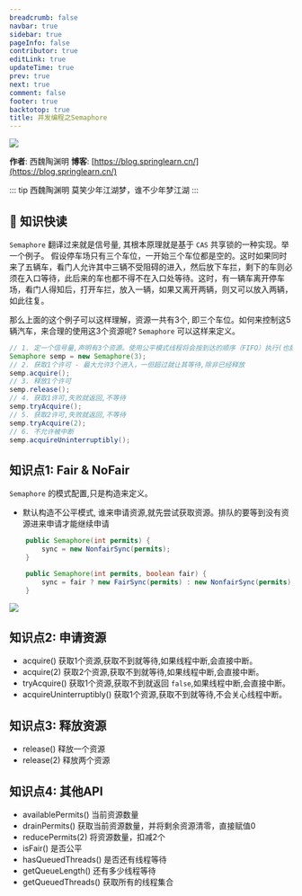 ```yaml
---
breadcrumb: false
navbar: true
sidebar: true
pageInfo: false
contributor: true
editLink: true
updateTime: true
prev: true
next: true
comment: false
footer: true
backtotop: true
title: 并发编程之Semaphore
---
```



![](https://img.springlearn.cn/learn_c87a079fcea0d7893b03d4d57478bca7.png)

**作者**: 西魏陶渊明
**博客**: [https://blog.springlearn.cn/](https://blog.springlearn.cn/)

::: tip 西魏陶渊明
莫笑少年江湖梦，谁不少年梦江湖
:::

## 🚀 知识快读

`Semaphore` 翻译过来就是信号量, 其根本原理就是基于 `CAS` 共享锁的一种实现。举一个例子。
假设停车场只有三个车位，一开始三个车位都是空的。这时如果同时来了五辆车，看门人允许其中三辆不受阻碍的进入，然后放下车拦，剩下的车则必须在入口等待，此后来的车也都不得不在入口处等待。这时，有一辆车离开停车场，看门人得知后，打开车拦，放入一辆，如果又离开两辆，则又可以放入两辆，如此往复。

那么上面的这个例子可以这样理解，资源一共有3个, 即三个车位。如何来控制这5辆汽车，来合理的使用这3个资源呢?
`Semaphore` 可以这样来定义。

```java
// 1. 定一个信号量,声明有3个资源。使用公平模式线程将会按到达的顺序（FIFO）执行(也就是等待时间最长的先执行),如果是非公平，则可以后请求的有可能排在队列的头部。
Semaphore semp = new Semaphore(3);
// 2. 获取1个许可 - 最大允许3个进入，一但超过就让其等待,除非已经释放
semp.acquire();  
// 3. 释放1个许可 
semp.release(); 
// 4. 获取1许可,失败就返回,不等待
semp.tryAcquire();  
// 5. 获取2许可,失败就返回,不等待
semp.tryAcquire(2);  
// 6. 不允许被中断
semp.acquireUninterruptibly();
```

## 知识点1: Fair & NoFair

`Semaphore` 的模式配置,只是构造来定义。

- 默认构造不公平模式, 谁来申请资源,就先尝试获取资源。排队的要等到没有资源进来申请才能继续申请

```java
    public Semaphore(int permits) {
        sync = new NonfairSync(permits);
    }

    public Semaphore(int permits, boolean fair) {
        sync = fair ? new FairSync(permits) : new NonfairSync(permits);
    }
```

![](https://img.springlearn.cn/blog/learn_1640531082000.png)

## 知识点2: 申请资源

- acquire() 获取1个资源,获取不到就等待,如果线程中断,会直接中断。
- acquire(2) 获取2个资源,获取不到就等待,如果线程中断,会直接中断。
- tryAcquire() 获取1个资源,获取不到就返回 `false`,如果线程中断,会直接中断。
- acquireUninterruptibly() 获取1个资源,获取不到就等待,不会关心线程中断。

## 知识点3: 释放资源

- release() 释放一个资源
- release(2) 释放两个资源

## 知识点4: 其他API

- availablePermits() 当前资源数量
- drainPermits() 获取当前资源数量，并将剩余资源清零，直接赋值0
- reducePermits(2) 将资源数量，扣减2个 
- isFair() 是否公平
- hasQueuedThreads() 是否还有线程等待
- getQueueLength() 还有多少线程等待
- getQueuedThreads() 获取所有的线程集合